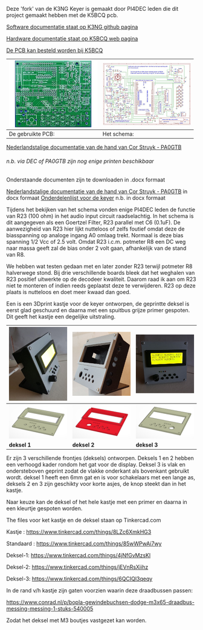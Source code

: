 Deze 'fork' van de K3NG Keyer is gemaakt door PI4DEC leden die dit project gemaakt hebben met de K5BCQ pcb.

[Software documentatie staat op K3NG github pagina](https://github.com/k3ng/k3ng_cw_keyer/wiki)

[Hardware documentatie staat op K5BCQ web pagina](https://www.qsl.net/k5bcq/Kits/Keyer.pdf)

[De PCB kan besteld worden bij K5BCQ](https://www.qsl.net/k5bcq/Kits/Kits.html)

[![](../images/pcb-thumbnail.jpeg)](../images/pcb_layout.jpg) |  [![](../images/SchematicTN.jpg)](../images/Schematic.pdf)
------------------------------------------------------- | ----------------------------------------------------
De gebruikte PCB:                                       | Het schema:

[Nederlandstalige documentatie van de hand van Cor Struyk - PA0GTB](PAOGTB_documentatie.md)

###### *n.b. via DEC of PA0GTB zijn nog enige printen beschikbaar*
Onderstaande documenten zijn te downloaden in .docx formaat

[Nederlandstalige documentatie van de hand van Cor Struyk - PA0GTB](2019_Arduino_voor_radioamateurs_deel_10.docx) in docx formaat
[Onderdelenlijst voor de keyer](bom-cw-keyer.docx) n.b. in docx formaat

Tijdens het bekijken van het schema vonden enige PI4DEC leden de functie van R23 (100 ohm) in het audio input circuit raadselachtig. In het schema is dit aangegeven als een Goertzel Filter, R23 parallel met C6 (0.1uF). De aanwezigheid van R23 hier lijkt nutteloos of zelfs foutief omdat deze de biasspanning op analoge ingang A0 omlaag trekt. Normaal is deze bias spanning 1/2 Vcc of 2.5 volt. Omdat R23 i.c.m. potmeter R8 een DC weg naar massa geeft zal de bias onder 2 volt gaan, afhankelijk van de stand van R8.

We hebben wat testen gedaan met en later zonder R23 terwijl potmeter R8 halverwege stond. Bij drie verschillende boards bleek dat het weghalen van R23 positief uitwerkte op de decodeer kwaliteit. Daarom raad ik aan om R23 niet te monteren of indien reeds geplaatst deze te verwijderen. R23 op deze plaats is nutteloos en doet meer kwaad dan goed.



Een is een 3Dprint kastje voor de keyer ontworpen, de geprintte deksel is eerst glad geschuurd en daarna met een spuitbus grijze primer gespoten. Dit geeft het kastje een degelijke uitstraling.

[![](../images/photo-1tn.jpg)](../images/photo-1.jpg) | [![](../images/BoxFinished.jpg)](../images/BoxFinished.jpg) | [![](../images/photo-2tn.jpg)](../images/photo-2.jpg)
------------------ | ---- | -------------------
![](../images/deksel1.jpg) | ![](../images/deksel2.jpg) | ![](../images/deksel3.jpg)
**deksel 1** |  **deksel 2**  |  **deksel 3**


Er zijn 3 verschillende frontjes (deksels)  ontworpen. Deksels 1 en 2 hebben een verhoogd kader rondom het gat voor de display. Deksel 3 is vlak en ondersteboven geprint zodat de vlakke onderkant als bovenkant gebruikt wordt. 
deksel 1 heeft een 6mm gat en is voor schakelaars met een lange as, deksels 2 en 3 zijn geschikty voor korte asjes, de knop steekt dan in het kastje.

Naar keuze kan de deksel of het hele kastje met een primer en daarna in een kleurtje gespoten worden.

The files voor ket kastje en de deksel staan op Tinkercad.com

Kastje  : https://www.tinkercad.com/things/8LZc6XmkHG3

Standaard : https://www.tinkercad.com/things/85wWPwAi7wy

Deksel-1: https://www.tinkercad.com/things/4jNfGvMzsKl

Deksel-2: https://www.tinkercad.com/things/jEVnRsXiihz

Deksel-3: https://www.tinkercad.com/things/6QCIQl3qeqy

In de rand v/h kastje zijn gaten voorzien waarin deze draadbussen passen:

https://www.conrad.nl/p/bopla-gewindebuchsen-dodge-m3x65-draadbus-messing-messing-1-stuks-540005

Zodat het deksel met M3 boutjes vastgezet kan worden.
